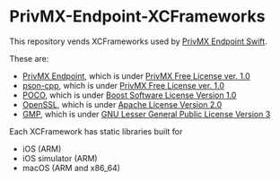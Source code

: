 # PrivMX-Endpoint-XCFrameworks
This repository vends XCFrameworks used by [PrivMX Endpoint Swift](https://github.com/simplito/privmx-endpoint-swift).

These are:
 - [PrivMX Endpoint](https://github.com/simplito/privmx-endpoint), which is under [PrivMX Free License ver. 1.0](https://github.com/simplito/privmx-endpoint/blob/main/LICENSE.md)
 - [pson-cpp](https://github.com/simplito/pson-cpp), which is under [PrivMX Free License ver. 1.0](https://github.com/simplito/pson-cpp/blob/main/LICENSE.md)
 - [POCO](https://github.com/pocoproject/poco), which is under [Boost Software License Version 1.0](https://github.com/pocoproject/poco/blob/main/LICENSE)
 - [OpenSSL](https://github.com/openssl/openssl), which is under [Apache License Version 2.0](https://github.com/openssl/openssl/blob/master/LICENSE.txt)
 - [GMP](https://gmplib.org), which is under [GNU Lesser General Public License Version 3](https://www.gnu.org/licenses/lgpl-3.0.html)
 
Each XCFramework has static libraries built for
 - iOS (ARM)
 - iOS simulator (ARM)
 - macOS (ARM and x86_64)   
